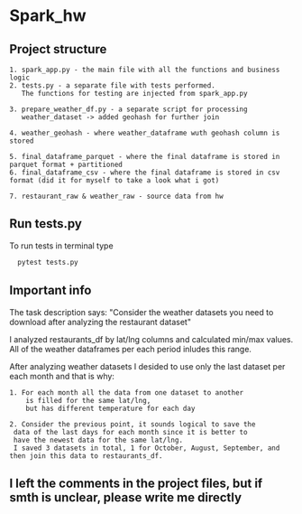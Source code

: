 # Spark_hw


## Project structure

    1. spark_app.py - the main file with all the functions and business logic
    2. tests.py - a separate file with tests performed. 
       The functions for testing are injected from spark_app.py
       
    3. prepare_weather_df.py - a separate script for processing 
       weather_dataset -> added geohash for further join

    4. weather_geohash - where weather_dataframe wuth geohash column is stored

    5. final_dataframe_parquet - where the final dataframe is stored in parquet format + partitioned
    6. final_dataframe_csv - where the final dataframe is stored in csv format (did it for myself to take a look what i got)

    7. restaurant_raw & weather_raw - source data from hw



## Run tests.py

To run tests in terminal type

```bash
  pytest tests.py
```

## Important info 
The task description says: "Consider the weather datasets you need to download after analyzing the restaurant dataset"

I analyzed restaurants_df by lat/lng columns and calculated min/max
values. All of the weather dataframes per each period inludes this 
range. 

After analyzing weather datasets I desided to use only the last 
dataset per each month and that is why:

    1. For each month all the data from one dataset to another 
        is filled for the same lat/lng, 
        but has different temperature for each day
    
    2. Consider the previous point, it sounds logical to save the 
     data of the last days for each month since it is better to
     have the newest data for the same lat/lng. 
     I saved 3 datasets in total, 1 for October, August, September, and then join this data to restaurants_df.

## I left the comments in the project files, but if smth is unclear, please write me directly
